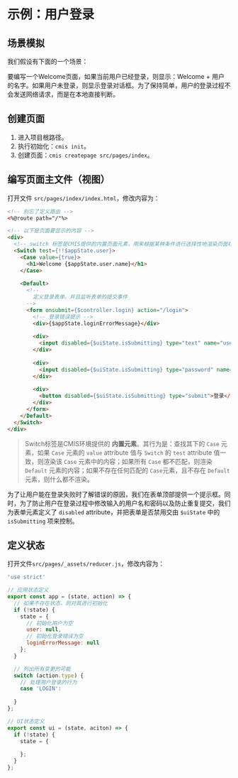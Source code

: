 # 示例：用户登录


## 场景模拟

我们假设有下面的一个场景：

要编写一个Welcome页面，如果当前用户已经登录，则显示：Welcome + 用户的名字。如果用户未登录，则显示登录对话框。为了保持简单，用户的登录过程不会发送网络请求，而是在本地直接判断。


## 创建页面

1. 进入项目根路径。
2. 执行初始化：```cmis init```。
3. 创建页面：```cmis createpage src/pages/index```。

## 编写页面主文件（视图）

打开文件 ```src/pages/index/index.html```，修改内容为：

```html
<!-- 别忘了定义路由 -->
<%@route path="/"%>

<!-- 以下是页面要显示的内容 -->
<div>
  <!-- switch 标签是CMIS提供的内置页面元素，用来根据某种条件进行选择性地渲染页面视图 -->
  <Switch test={!!$appState.user}>
    <Case value={true}>
      <h1>Welcome {$appState.user.name}</h1>
    </Case>
    
    <Default>  
      <!--
        定义登录表单，并且监听表单的提交事件
      -->
      <form onsubmit={$controller.login} action="/login">
        <!-- 登录错误提示 -->
        <div>{$appState.loginErrorMessage}</div>
        
        <div>
          <input disabled={$uiState.isSubmitting} type="text" name="username"/>
        </div>
        
        <div>
          <input disabled={$uiState.isSubmitting} type="password" name="password"/>
        </div>
        
        <div>
          <button disabled={$uiState.isSubmitting} type="submit">登录</button>
        </div>
      </form>
    </Default>
  </Switch>
</div>
```

> Switch标签是CMIS环境提供的 **内置元素**。其行为是：查找其下的 ```Case``` 元素，如果 ```Case``` 元素的 ```value``` attribute 值与 ```Switch``` 的 ```test``` attribute 值一致，则渲染该 ```Case``` 元素中的内容；如果所有 ```Case``` 都不匹配，则渲染 ```Default``` 元素的内容；如果不存在任何匹配的 ```Case```元素，且不存在 ```Default``` 元素，则什么都不渲染。

为了让用户能在登录失败时了解错误的原因，我们在表单顶部提供一个提示框。同时，为了防止用户在登录过程中修改输入的用户名和密码以及防止重复提交，我们为表单元素定义了 ```disabled``` attribute，并把表单是否禁用交由 ```$uiState``` 中的 ```isSubmitting``` 项来控制。

## 定义状态

打开文件```src/pages/_assets/reducer.js```，修改内容为：

```javascript
'use strict'

// 应用状态定义
export const app = (state, action) => {
  // 如果不存在状态，则对其进行初始化
  if (!state) {
    state = {
      // 初始化用户为空
      user: null,
      // 初始化登录错误为空
      loginErrorMessage: null
    };
  }

  // 列出所有变更的可能
  switch (action.type) {
    // 处理用户登录的行为
    case 'LOGIN':
      
  }
};

// UI状态定义
export const ui = (state, aciton) => {
  if (!state) {
    state = {
      
    };
  }
};

```